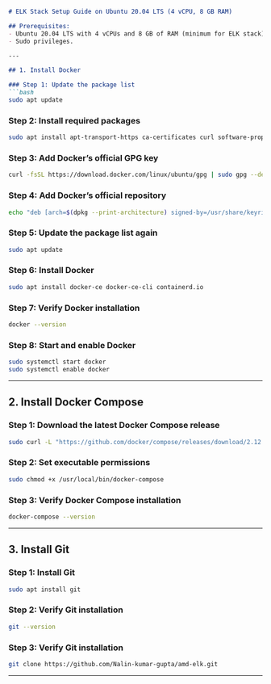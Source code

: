 ```markdown
# ELK Stack Setup Guide on Ubuntu 20.04 LTS (4 vCPU, 8 GB RAM)

## Prerequisites:
- Ubuntu 20.04 LTS with 4 vCPUs and 8 GB of RAM (minimum for ELK stack).
- Sudo privileges.

---

## 1. Install Docker

### Step 1: Update the package list
```bash
sudo apt update
```

### Step 2: Install required packages
```bash
sudo apt install apt-transport-https ca-certificates curl software-properties-common
```

### Step 3: Add Docker’s official GPG key
```bash
curl -fsSL https://download.docker.com/linux/ubuntu/gpg | sudo gpg --dearmor -o /usr/share/keyrings/docker-archive-keyring.gpg
```

### Step 4: Add Docker’s official repository
```bash
echo "deb [arch=$(dpkg --print-architecture) signed-by=/usr/share/keyrings/docker-archive-keyring.gpg] https://download.docker.com/linux/ubuntu $(lsb_release -cs) stable" | sudo tee /etc/apt/sources.list.d/docker.list > /dev/null
```

### Step 5: Update the package list again
```bash
sudo apt update
```

### Step 6: Install Docker
```bash
sudo apt install docker-ce docker-ce-cli containerd.io
```

### Step 7: Verify Docker installation
```bash
docker --version
```

### Step 8: Start and enable Docker
```bash
sudo systemctl start docker
sudo systemctl enable docker
```

---

## 2. Install Docker Compose

### Step 1: Download the latest Docker Compose release
```bash
sudo curl -L "https://github.com/docker/compose/releases/download/2.12.2/docker-compose-$(uname -s)-$(uname -m)" -o /usr/local/bin/docker-compose
```

### Step 2: Set executable permissions
```bash
sudo chmod +x /usr/local/bin/docker-compose
```

### Step 3: Verify Docker Compose installation
```bash
docker-compose --version
```

---

## 3. Install Git

### Step 1: Install Git
```bash
sudo apt install git
```

### Step 2: Verify Git installation
```bash
git --version
```
### Step 3: Verify Git installation
```bash
git clone https://github.com/Nalin-kumar-gupta/amd-elk.git
```
---
```